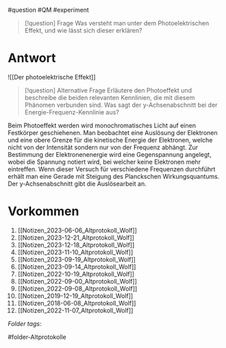
#question #QM #experiment 

> [!question] Frage
> Was versteht man unter dem Photoelektrischen Effekt, und wie lässt sich dieser erklären?
> 

# Antwort

![[Der photoelektrische Effekt]]

> [!question] Alternative Frage
> Erläutere den Photoeffekt und beschreibe die beiden relevanten Kennlinien, die mit diesem Phänomen verbunden sind. Was sagt der y-Achsenabschnitt bei der Energie-Frequenz-Kennlinie aus?
> 

Beim Photoeffekt werden wird monochromatisches Licht auf einen Festkörper geschiehenen. Man beobachtet eine Auslösung der Elektronen und eine obere Grenze für die kinetische Energie der Elektronen, welche nicht von der Intensität sondern nur von der Frequenz abhängt. Zur Bestimmung der Elektronenenergie wird eine Gegenspannung angelegt, wobei die Spannung notiert wird, bei welcher keine Elektronen mehr eintreffen. Wenn dieser Versuch für verschiedene Frequenzen durchführt erhält man eine Gerade mit Steigung des Planckschen Wirkungsquantums. Der y-Achsenabschnitt gibt die Auslösearbeit an.

# Vorkommen
1. [[Notizen_2023-06-06_Altprotokoll_Wolf]]
2. [[Notizen_2023-12-21_Altprotokoll_Wolf]]
3. [[Notizen_2023-12-18_Altprotokoll_Wolf]]
4. [[Notizen_2023-11-10_Altprotokoll_Wolf]]
5. [[Notizen_2023-09-19_Altprotokoll_Wolf]]
6. [[Notizen_2023-09-14_Altprotokoll_Wolf]]
7. [[Notizen_2022-10-19_Altprotokoll_Wolf]]
8. [[Notizen_2022-09-00_Altprotokoll_Wolf]]
9. [[Notizen_2022-09-08_Altprotokoll_Wolf]]
10. [[Notizen_2019-12-19_Altprotokoll_Wolf]]
11. [[Notizen_2018-06-08_Altprotokoll_Wolf]]
12. [[Notizen_2022-11-07_Altprotokoll_Wolf]]


 *Folder tags:*

#folder-Altprotokolle